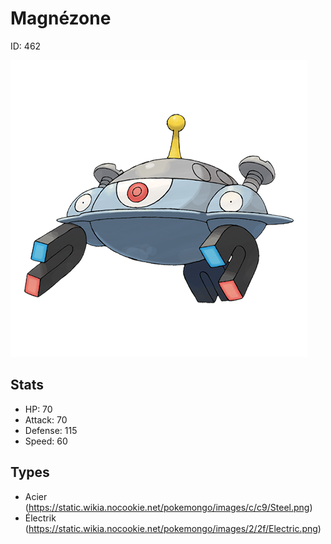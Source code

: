 # Magnézone


ID: 462

![](https://raw.githubusercontent.com/PokeAPI/sprites/master/sprites/pokemon/other/official-artwork/462.png "Magnézone")

## Stats


 - HP: 70
 - Attack: 70
 - Defense: 115
 - Speed: 60

## Types


 - Acier (https://static.wikia.nocookie.net/pokemongo/images/c/c9/Steel.png)
 - Électrik (https://static.wikia.nocookie.net/pokemongo/images/2/2f/Electric.png)
